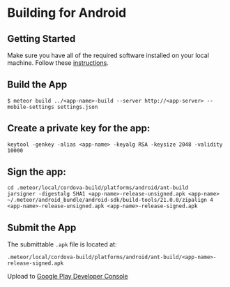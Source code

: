 # Building for Android

## Getting Started
Make sure you have all of the required software installed on your local machine. Follow these [instructions](https://github.com/meteor/meteor/wiki/Mobile-Development-Install:-Android-on-Mac).

## Build the App
`$ meteor build ../<app-name>-build --server http://<app-server> --mobile-settings settings.json`

## Create a private key for the app:
```
keytool -genkey -alias <app-name> -keyalg RSA -keysize 2048 -validity 10000
```

## Sign the app:
```
cd .meteor/local/cordova-build/platforms/android/ant-build
jarsigner -digestalg SHA1 <app-name>-release-unsigned.apk <app-name>
~/.meteor/android_bundle/android-sdk/build-tools/21.0.0/zipalign 4 <app-name>-release-unsigned.apk <app-name>-release-signed.apk
```

## Submit the App
The submittable `.apk` file is located at:

```
.meteor/local/cordova-build/platforms/android/ant-build/<app-name>-release-signed.apk
```

Upload to [Google Play Developer Console](https://play.google.com/apps/publish)
